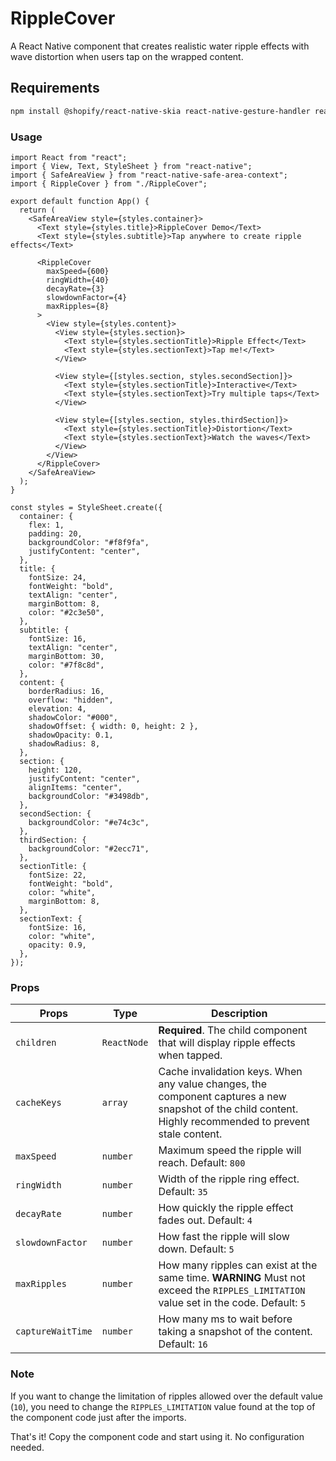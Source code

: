 # RippleCover

A React Native component that creates realistic water ripple effects with wave distortion when users tap on the wrapped content.

## Requirements

```bash
npm install @shopify/react-native-skia react-native-gesture-handler react-native-reanimated
```

### Usage

```tsx
import React from "react";
import { View, Text, StyleSheet } from "react-native";
import { SafeAreaView } from "react-native-safe-area-context";
import { RippleCover } from "./RippleCover";

export default function App() {
  return (
    <SafeAreaView style={styles.container}>
      <Text style={styles.title}>RippleCover Demo</Text>
      <Text style={styles.subtitle}>Tap anywhere to create ripple effects</Text>

      <RippleCover
        maxSpeed={600}
        ringWidth={40}
        decayRate={3}
        slowdownFactor={4}
        maxRipples={8}
      >
        <View style={styles.content}>
          <View style={styles.section}>
            <Text style={styles.sectionTitle}>Ripple Effect</Text>
            <Text style={styles.sectionText}>Tap me!</Text>
          </View>

          <View style={[styles.section, styles.secondSection]}>
            <Text style={styles.sectionTitle}>Interactive</Text>
            <Text style={styles.sectionText}>Try multiple taps</Text>
          </View>

          <View style={[styles.section, styles.thirdSection]}>
            <Text style={styles.sectionTitle}>Distortion</Text>
            <Text style={styles.sectionText}>Watch the waves</Text>
          </View>
        </View>
      </RippleCover>
    </SafeAreaView>
  );
}

const styles = StyleSheet.create({
  container: {
    flex: 1,
    padding: 20,
    backgroundColor: "#f8f9fa",
    justifyContent: "center",
  },
  title: {
    fontSize: 24,
    fontWeight: "bold",
    textAlign: "center",
    marginBottom: 8,
    color: "#2c3e50",
  },
  subtitle: {
    fontSize: 16,
    textAlign: "center",
    marginBottom: 30,
    color: "#7f8c8d",
  },
  content: {
    borderRadius: 16,
    overflow: "hidden",
    elevation: 4,
    shadowColor: "#000",
    shadowOffset: { width: 0, height: 2 },
    shadowOpacity: 0.1,
    shadowRadius: 8,
  },
  section: {
    height: 120,
    justifyContent: "center",
    alignItems: "center",
    backgroundColor: "#3498db",
  },
  secondSection: {
    backgroundColor: "#e74c3c",
  },
  thirdSection: {
    backgroundColor: "#2ecc71",
  },
  sectionTitle: {
    fontSize: 22,
    fontWeight: "bold",
    color: "white",
    marginBottom: 8,
  },
  sectionText: {
    fontSize: 16,
    color: "white",
    opacity: 0.9,
  },
});
```

### Props

| Props             | Type        | Description                                                                                                                                               |
| ----------------- | ----------- | --------------------------------------------------------------------------------------------------------------------------------------------------------- |
| `children`        | `ReactNode` | **Required**. The child component that will display ripple effects when tapped.                                                                           |
| `cacheKeys`       | `array`     | Cache invalidation keys. When any value changes, the component captures a new snapshot of the child content. Highly recommended to prevent stale content. |
| `maxSpeed`        | `number`    | Maximum speed the ripple will reach. Default: `800`                                                                                                       |
| `ringWidth`       | `number`    | Width of the ripple ring effect. Default: `35`                                                                                                            |
| `decayRate`       | `number`    | How quickly the ripple effect fades out. Default: `4`                                                                                                     |
| `slowdownFactor`  | `number`    | How fast the ripple will slow down. Default: `5`                                                                                                          |
| `maxRipples`      | `number`    | How many ripples can exist at the same time. **WARNING** Must not exceed the `RIPPLES_LIMITATION` value set in the code. Default: `5`                     |
| `captureWaitTime` | `number`    | How many ms to wait before taking a snapshot of the content. Default: `16`                                                                                |

### Note

If you want to change the limitation of ripples allowed over the default value (`10`), you need to change the `RIPPLES_LIMITATION` value found at the top of the component code just after the imports.

That's it! Copy the component code and start using it. No configuration needed.
